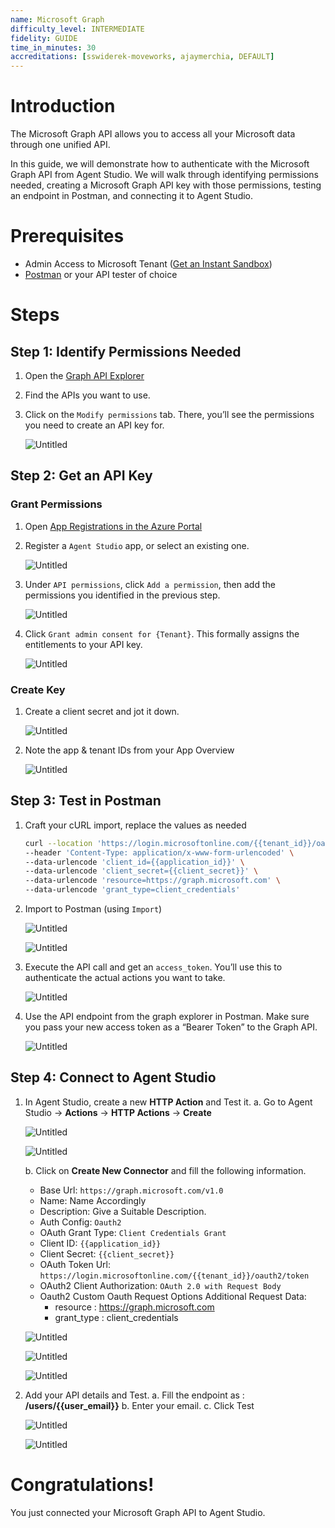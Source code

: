 ```yaml
---
name: Microsoft Graph
difficulty_level: INTERMEDIATE
fidelity: GUIDE
time_in_minutes: 30
accreditations: [sswiderek-moveworks, ajaymerchia, DEFAULT]
---
```


# Introduction

The Microsoft Graph API allows you to access all your Microsoft data through one unified API. 

In this guide, we will demonstrate how to authenticate with the Microsoft Graph API from Agent Studio. We will walk through identifying permissions needed, creating a Microsoft Graph API key with those permissions, testing an endpoint in Postman, and connecting it to Agent Studio.

# Prerequisites

- Admin Access to Microsoft Tenant ([Get an Instant Sandbox](https://developer.microsoft.com/en-US/microsoft-365/dev-program))
- [Postman](https://www.postman.com/downloads/) or your API tester of choice

# Steps

## Step 1: Identify Permissions Needed

1. Open the [Graph API Explorer](https://developer.microsoft.com/en-us/graph/graph-explorer)
2. Find the APIs you want to use. 
3. Click on the `Modify permissions` tab. There, you’ll see the permissions you need to create an API key for.
    
    ![Untitled](Authentication%20Guide%20Microsoft%20Graph%20API%20822c8b4935bd47a6b7b5c633bd75a3a6/Untitled.png)
    

## Step 2: Get an API Key

### Grant Permissions

1. Open [App Registrations in the Azure Portal](https://portal.azure.com/#view/Microsoft_AAD_RegisteredApps/ApplicationsListBlade)
2. Register a `Agent Studio` app, or select an existing one.
    
    ![Untitled](Authentication%20Guide%20Microsoft%20Graph%20API%20822c8b4935bd47a6b7b5c633bd75a3a6/Untitled%201.png)
    
3. Under `API permissions`, click `Add a permission`, then add the permissions you identified in the previous step.
    
    ![Untitled](Authentication%20Guide%20Microsoft%20Graph%20API%20822c8b4935bd47a6b7b5c633bd75a3a6/Untitled%202.png)
    
4. Click `Grant admin consent for {Tenant}`. This formally assigns the entitlements to your API key.
    
    ![Untitled](Authentication%20Guide%20Microsoft%20Graph%20API%20822c8b4935bd47a6b7b5c633bd75a3a6/Untitled%203.png)
    

### Create Key

1. Create a client secret and jot it down.
    
    ![Untitled](Authentication%20Guide%20Microsoft%20Graph%20API%20822c8b4935bd47a6b7b5c633bd75a3a6/Untitled%204.png)
    
2. Note the app & tenant IDs from your App Overview
    
    ![Untitled](Authentication%20Guide%20Microsoft%20Graph%20API%20822c8b4935bd47a6b7b5c633bd75a3a6/Untitled%205.png)
    

## Step 3: Test in Postman

1. Craft your cURL import, replace the values as needed
    
    ```bash
    curl --location 'https://login.microsoftonline.com/{{tenant_id}}/oauth2/token' \
    --header 'Content-Type: application/x-www-form-urlencoded' \
    --data-urlencode 'client_id={{application_id}}' \
    --data-urlencode 'client_secret={{client_secret}}' \
    --data-urlencode 'resource=https://graph.microsoft.com' \
    --data-urlencode 'grant_type=client_credentials'
    ```
    
2. Import to Postman (using `Import`)
    
    ![Untitled](Authentication%20Guide%20Microsoft%20Graph%20API%20822c8b4935bd47a6b7b5c633bd75a3a6/Untitled%206.png)
    
    ![Untitled](Authentication%20Guide%20Microsoft%20Graph%20API%20822c8b4935bd47a6b7b5c633bd75a3a6/Untitled%207.png)
    
3. Execute the API call and get an `access_token`. You’ll use this to authenticate the actual actions you want to take.
    
    ![Untitled](Authentication%20Guide%20Microsoft%20Graph%20API%20822c8b4935bd47a6b7b5c633bd75a3a6/Untitled%208.png)
    
4. Use the API endpoint from the graph explorer in Postman. Make sure you pass your new access token as a “Bearer Token” to the Graph API.
    
    ![Untitled](Authentication%20Guide%20Microsoft%20Graph%20API%20822c8b4935bd47a6b7b5c633bd75a3a6/Untitled%209.png)
    

## Step 4: Connect to Agent Studio

1. In Agent Studio, create a new **HTTP Action** and Test it.
   a. Go to Agent Studio -> **Actions** -> **HTTP Actions** -> **Create**

      ![Untitled](Authentication%20Guide%20Microsoft%20Graph%20API%20822c8b4935bd47a6b7b5c633bd75a3a6/Pasted%20Graphic.png)

      ![Untitled](Authentication%20Guide%20Microsoft%20Graph%20API%20822c8b4935bd47a6b7b5c633bd75a3a6/Pasted%20Graphic%201.png)
   
   b. Click on **Create New Connector** and fill the following information.
    - Base Url: `https://graph.microsoft.com/v1.0`
    - Name: Name Accordingly
    - Description: Give a Suitable Description.
    - Auth Config: `Oauth2`
    - OAuth Grant Type: `Client Credentials Grant`
    - Client ID: `{{application_id}}`
    - Client Secret: `{{client_secret}}`
    - OAuth Token Url: `https://login.microsoftonline.com/{{tenant_id}}/oauth2/token`
    - OAuth2 Client Authorization: `OAuth 2.0 with Request Body`
    - Oauth2 Custom Oauth Request Options Additional Request Data:
        - resource : https://graph.microsoft.com
        - grant_type : client_credentials
  
    ![Untitled](Authentication%20Guide%20Microsoft%20Graph%20API%20822c8b4935bd47a6b7b5c633bd75a3a6/Pasted_Graphic_2.png)
   
    ![Untitled](Authentication%20Guide%20Microsoft%20Graph%20API%20822c8b4935bd47a6b7b5c633bd75a3a6/Pasted_Graphic_3.png)
   
    ![Untitled](Authentication%20Guide%20Microsoft%20Graph%20API%20822c8b4935bd47a6b7b5c633bd75a3a6/Pasted_Graphic_4.png)
   
2. Add your API details and Test.
   a. Fill the endpoint as : **/users/{{user_email}}**
   b. Enter your email.
   c. Click Test
   
   ![Untitled](Authentication%20Guide%20Microsoft%20Graph%20API%20822c8b4935bd47a6b7b5c633bd75a3a6/Pasted_Graphic_6.png)

   ![Untitled](Authentication%20Guide%20Microsoft%20Graph%20API%20822c8b4935bd47a6b7b5c633bd75a3a6/Pasted_Graphic_7.png)

# Congratulations!

You just connected your Microsoft Graph API to Agent Studio.
